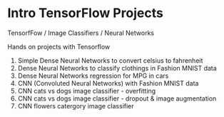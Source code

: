 # Intro TensorFlow Projects

TensorfFow / Image Classifiers / Neural Networks

Hands on projects with Tensorflow

1. Simple Dense Neural Networks to convert celsius to fahrenheit
2. Dense Neural Networks to classify clothings in Fashion MNIST data
3. Dense Neural Networks regression for MPG in cars
4. CNN (Convoluted Neural Networks) with Fashion MNIST data
5. CNN cats vs dogs image classifier - overfitting
6. CNN cats vs dogs image classifier - dropout & image augmentation
7. CNN flowers catergory image classifier

